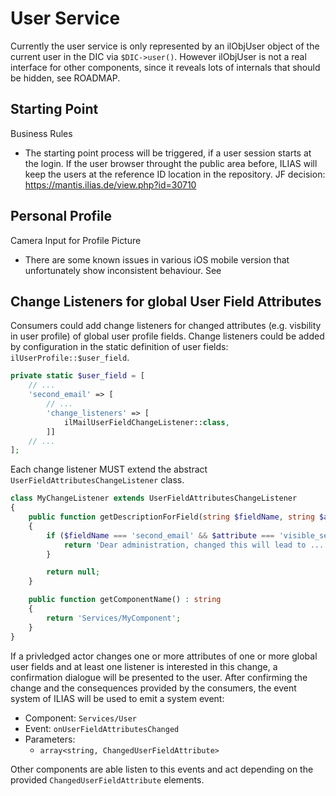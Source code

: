 # User Service

Currently the user service is only represented by an ilObjUser object of the current user in the DIC via `$DIC->user()`. However ilObjUser is not a real interface for other components, since it reveals lots of internals that should be hidden, see ROADMAP.

## Starting Point

Business Rules

- The starting point process will be triggered, if a user session starts at the login. If the user browser throught the public area before, ILIAS will keep the users at the reference ID location in the repository. JF decision: https://mantis.ilias.de/view.php?id=30710

## Personal Profile

Camera Input for Profile Picture

- There are some known issues in various iOS mobile version that unfortunately show inconsistent behaviour. See 

## Change Listeners for global User Field Attributes

Consumers could add change listeners for changed attributes (e.g. visbility in user profile) of global user profile
fields.  Change listeners could be added by configuration in the static definition of user
fields: `ilUserProfile::$user_field`.

```php
private static $user_field = [
    // ...
    'second_email' => [
        // ...
        'change_listeners' => [
            ilMailUserFieldChangeListener::class,
        ]]
    // ...
];
```

Each change listener MUST extend the abstract `UserFieldAttributesChangeListener` class.

```php
class MyChangeListener extends UserFieldAttributesChangeListener
{
    public function getDescriptionForField(string $fieldName, string $attribute) : ?string
    {
        if ($fieldName === 'second_email' && $attribute === 'visible_second_email') {
            return 'Dear administration, changed this will lead to ...';
        }

        return null;
    }

    public function getComponentName() : string
    {
        return 'Services/MyComponent';
    }
}
```

If a privledged actor changes one or more attributes of one or more global user fields and at least one listener is
interested in this change, a confirmation dialogue will be presented to the user. After confirming the change and the
consequences provided by the consumers, the event system of ILIAS will be used to emit a system event:

* Component: `Services/User`
* Event: `onUserFieldAttributesChanged`
* Parameters:
  * `array<string, ChangedUserFieldAttribute>`

Other components are able listen to this events and act depending on the provided `ChangedUserFieldAttribute` elements. 